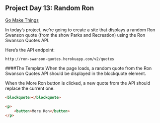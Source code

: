 ## Project Day 13: Random Ron
[Go Make Things](https://gomakethings.com/)

In today’s project, we’re going to create a site that displays a random Ron Swanson quote (from the show Parks and Recreation) using the Ron Swanson Quotes API.

Here’s the API endpoint:
```
http://ron-swanson-quotes.herokuapp.com/v2/quotes
```


####The Template
When the page loads, a random quote from the Ron Swanson Quotes API should be displayed in the blockquote element.

When the More Ron button is clicked, a new quote from the API should replace the current one.


```html
<blockquote></blockquote>

<p>
	<button>More Ron</button>
</p>
```
